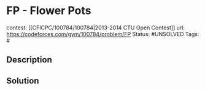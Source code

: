 # FP - Flower Pots

contest: [[CFICPC/100784/100784|2013-2014 CTU Open Contest]]
url: https://codeforces.com/gym/100784/problem/FP
Status: #UNSOLVED
Tags: #

## Description

## Solution

